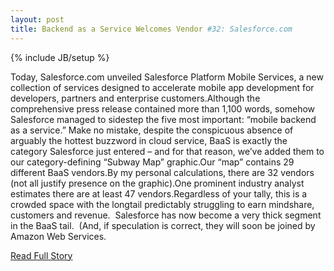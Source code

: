 ```yaml
---
layout: post
title: Backend as a Service Welcomes Vendor #32: Salesforce.com
---
```

{% include JB/setup %}<p>Today, Salesforce.com unveiled Salesforce Platform Mobile Services, a new collection of services designed to accelerate mobile app development for developers, partners and enterprise customers.Although the comprehensive press release contained more than 1,100 words, somehow Salesforce managed to sidestep the five most important: “mobile backend as a service.” Make no mistake, despite the conspicuous absence of arguably the hottest buzzword in cloud service, BaaS is exactly the category Salesforce just entered – and for that reason, we’ve added them to our category-defining “Subway Map” graphic.Our “map” contains 29 different BaaS vendors.By my personal calculations, there are 32 vendors (not all justify presence on the graphic).One prominent industry analyst estimates there are at least 47 vendors.Regardless of your tally, this is a crowded space with the longtail predictably struggling to earn mindshare, customers and revenue.  Salesforce has now become a very thick segment in the BaaS tail.  (And, if speculation is correct, they will soon be joined by Amazon Web Services.</p>
<p><a href="http://kinveyposts.wordpress.com/2013/04/09/backend-as-a-service-welcomes-vendor-32-salesforce-com/">Read Full Story</a></p>
